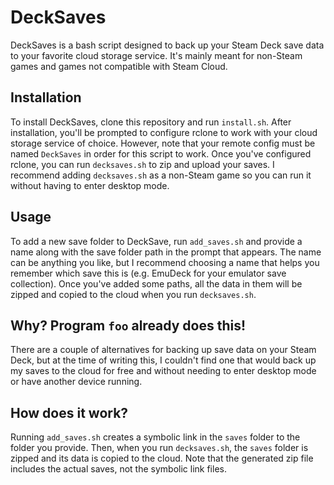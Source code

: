 # DeckSaves
DeckSaves is a bash script designed to back up your Steam Deck save data to your favorite cloud storage service. It's mainly meant for non-Steam games and games not compatible with Steam Cloud.

## Installation
To install DeckSaves, clone this repository and run `install.sh`. After installation, you'll be prompted to configure rclone to work with your cloud storage service of choice. However, note that your remote config must be named `DeckSaves` in order for this script to work. Once you've configured rclone, you can run `decksaves.sh` to zip and upload your saves. I recommend adding `decksaves.sh` as a non-Steam game so you can run it without having to enter desktop mode.

## Usage
To add a new save folder to DeckSave, run `add_saves.sh` and provide a name along with the save folder path in the prompt that appears. The name can be anything you like, but I recommend choosing a name that helps you remember which save this is (e.g. EmuDeck for your emulator save collection). Once you've added some paths, all the data in them will be zipped and copied to the cloud when you run `decksaves.sh`.

## Why? Program `foo` already does this!
There are a couple of alternatives for backing up save data on your Steam Deck, but at the time of writing this, I couldn't find one that would back up my saves to the cloud for free and without needing to enter desktop mode or have another device running.

## How does it work?
Running `add_saves.sh` creates a symbolic link in the `saves` folder to the folder you provide. Then, when you run `decksaves.sh`, the `saves` folder is zipped and its data is copied to the cloud. Note that the generated zip file includes the actual saves, not the symbolic link files.

